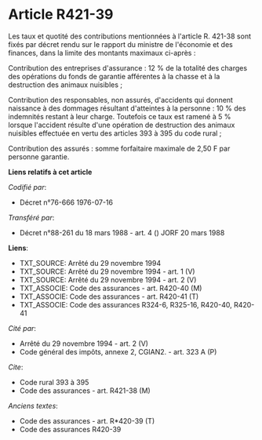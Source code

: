 # Article R421-39

Les taux et quotité des contributions mentionnées à l'article R. 421-38 sont fixés par décret rendu sur le rapport du
ministre de l'économie et des finances, dans la limite des montants maximaux ci-après :

Contribution des entreprises d'assurance : 12 % de la totalité des charges des opérations du fonds de garantie afférentes à
la chasse et à la destruction des animaux nuisibles ;

Contribution des responsables, non assurés, d'accidents qui donnent naissance à des dommages résultant d'atteintes à la
personne : 10 % des indemnités restant à leur charge. Toutefois ce taux est ramené à 5 % lorsque l'accident résulte d'une
opération de destruction des animaux nuisibles effectuée en vertu des articles 393 à 395 du code rural ;

Contribution des assurés : somme forfaitaire maximale de 2,50 F par personne garantie.

**Liens relatifs à cet article**

_Codifié par_:

  - Décret n°76-666 1976-07-16

_Transféré par_:

  - Décret n°88-261 du 18 mars 1988 - art. 4 () JORF 20 mars 1988

**Liens**:

  - TXT_SOURCE: Arrêté du 29 novembre 1994
  - TXT_SOURCE: Arrêté du 29 novembre 1994 - art. 1 (V)
  - TXT_SOURCE: Arrêté du 29 novembre 1994 - art. 2 (V)
  - TXT_ASSOCIE: Code des assurances - art. R420-40 (M)
  - TXT_ASSOCIE: Code des assurances - art. R420-41 (T)
  - TXT_ASSOCIE: Code des assurances R324-6, R325-16, R420-40, R420-41

_Cité par_:

  - Arrêté du 29 novembre 1994 - art. 2 (V)
  - Code général des impôts, annexe 2, CGIAN2. - art. 323 A (P)

_Cite_:

  - Code rural 393 à 395
  - Code des assurances - art. R421-38 (M)

_Anciens textes_:

  - Code des assurances - art. R*420-39 (T)
  - Code des assurances R420-39
